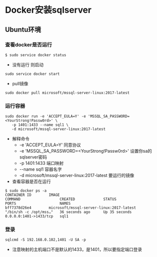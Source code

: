 # Docker安装sqlserver
## Ubuntu环境
### 查看docker是否运行
```
$ sudo service docker status
```
- 没有运行 则启动
```
sudo service docker start
```
- pull镜像
```
sudo docker pull microsoft/mssql-server-linux:2017-latest
```
### 运行容器
```
sudo docker run -e 'ACCEPT_EULA=Y' -e 'MSSQL_SA_PASSWORD=<YourStrong!Passw0rd>' \
   -p 1401:1433 --name sql1 \
   -d microsoft/mssql-server-linux:2017-latest
```

- 解释命令
  - -e 'ACCEPT_EULA=Y' 同意协议
  - -e 'MSSQL_SA_PASSWORD=<YourStrong!Passw0rd>' 设置你sa的sqlserver密码
  - -p 1401:1433 端口映射
  - --name sql1 容器名字
  - -d microsoft/mssql-server-linux:2017-latest 要运行的镜像
- 查看容器是否在运行
```
$ sudo docker ps -a 
CONTAINER ID        IMAGE                                                             COMMAND                  CREATED             STATUS                   PORTS                    NAMES
bff7378d26e4        microsoft/mssql-server-linux:2017-latest                          "/bin/sh -c /opt/mss…"   36 seconds ago      Up 35 seconds            0.0.0.0:1401->1433/tcp   sql1
```
### 登录
```
sqlcmd -S 192.168.0.102,1401 -U SA -p
```
- 注意映射的主机端口不是默认的1433，是1401，所以要指定端口登录